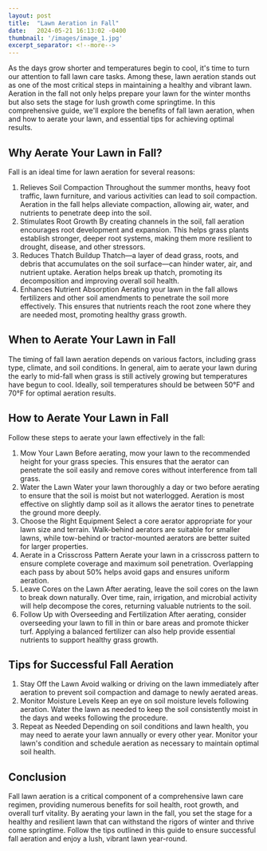 ```yaml
---
layout: post
title:  "Lawn Aeration in Fall"
date:   2024-05-21 16:13:02 -0400
thumbnail: '/images/image_1.jpg'
excerpt_separator: <!--more-->
---
```

As the days grow shorter and temperatures begin to cool, it's time to turn our attention to fall lawn care tasks. <!--more-->Among these, lawn aeration stands out as one of the most critical steps in maintaining a healthy and vibrant lawn. Aeration in the fall not only helps prepare your lawn for the winter months but also sets the stage for lush growth come springtime. In this comprehensive guide, we'll explore the benefits of fall lawn aeration, when and how to aerate your lawn, and essential tips for achieving optimal results.

## Why Aerate Your Lawn in Fall?
Fall is an ideal time for lawn aeration for several reasons:
1. Relieves Soil Compaction
Throughout the summer months, heavy foot traffic, lawn furniture, and various activities can lead to soil compaction. Aeration in the fall helps alleviate compaction, allowing air, water, and nutrients to penetrate deep into the soil.
2. Stimulates Root Growth
By creating channels in the soil, fall aeration encourages root development and expansion. This helps grass plants establish stronger, deeper root systems, making them more resilient to drought, disease, and other stressors.
3. Reduces Thatch Buildup
Thatch—a layer of dead grass, roots, and debris that accumulates on the soil surface—can hinder water, air, and nutrient uptake. Aeration helps break up thatch, promoting its decomposition and improving overall soil health.
4. Enhances Nutrient Absorption
Aerating your lawn in the fall allows fertilizers and other soil amendments to penetrate the soil more effectively. This ensures that nutrients reach the root zone where they are needed most, promoting healthy grass growth.

## When to Aerate Your Lawn in Fall
The timing of fall lawn aeration depends on various factors, including grass type, climate, and soil conditions. In general, aim to aerate your lawn during the early to mid-fall when grass is still actively growing but temperatures have begun to cool. Ideally, soil temperatures should be between 50°F and 70°F for optimal aeration results.

## How to Aerate Your Lawn in Fall
Follow these steps to aerate your lawn effectively in the fall:
1. Mow Your Lawn
Before aerating, mow your lawn to the recommended height for your grass species. This ensures that the aerator can penetrate the soil easily and remove cores without interference from tall grass.
2. Water the Lawn
Water your lawn thoroughly a day or two before aerating to ensure that the soil is moist but not waterlogged. Aeration is most effective on slightly damp soil as it allows the aerator tines to penetrate the ground more deeply.
3. Choose the Right Equipment
Select a core aerator appropriate for your lawn size and terrain. Walk-behind aerators are suitable for smaller lawns, while tow-behind or tractor-mounted aerators are better suited for larger properties.
4. Aerate in a Crisscross Pattern
Aerate your lawn in a crisscross pattern to ensure complete coverage and maximum soil penetration. Overlapping each pass by about 50% helps avoid gaps and ensures uniform aeration.
5. Leave Cores on the Lawn
After aerating, leave the soil cores on the lawn to break down naturally. Over time, rain, irrigation, and microbial activity will help decompose the cores, returning valuable nutrients to the soil.
6. Follow Up with Overseeding and Fertilization
After aerating, consider overseeding your lawn to fill in thin or bare areas and promote thicker turf. Applying a balanced fertilizer can also help provide essential nutrients to support healthy grass growth.

## Tips for Successful Fall Aeration
1. Stay Off the Lawn
Avoid walking or driving on the lawn immediately after aeration to prevent soil compaction and damage to newly aerated areas.
2. Monitor Moisture Levels
Keep an eye on soil moisture levels following aeration. Water the lawn as needed to keep the soil consistently moist in the days and weeks following the procedure.
3. Repeat as Needed
Depending on soil conditions and lawn health, you may need to aerate your lawn annually or every other year. Monitor your lawn's condition and schedule aeration as necessary to maintain optimal soil health.

## Conclusion
Fall lawn aeration is a critical component of a comprehensive lawn care regimen, providing numerous benefits for soil health, root growth, and overall turf vitality. By aerating your lawn in the fall, you set the stage for a healthy and resilient lawn that can withstand the rigors of winter and thrive come springtime. Follow the tips outlined in this guide to ensure successful fall aeration and enjoy a lush, vibrant lawn year-round.
